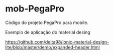 # mob-PegaPro
Código do projeto PegaPro para mobile. 


Exemplo de aplicação do material desing

https://github.com/delta98/ionic-material-design-lite/blob/master/demo/expanded-header.html